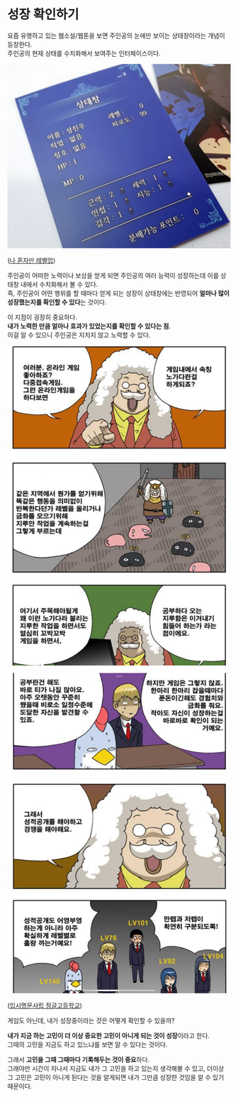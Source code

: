 # 성장 확인하기

요즘 유행하고 있는 웹소설/웹툰을 보면 주인공의 눈에만 보이는 상태창이라는 개념이 등장한다.  
주인공의 현재 상태를 수치화해서 보여주는 인터페이스이다.  

![1](./images/1.png)

([나 혼자만 레벨업](https://page.kakao.com/content/50866481))  
  
주인공이 어떠한 노력이나 보상을 얻게 되면 주인공의 여러 능력이 성장하는데 이를 상태창 내에서 수치화해서 볼 수 있다.  
즉, 주인공이 어떤 행위를 할 때마다 얻게 되는 성장이 상태창에는 반영되어 **얼마나 많이 성장했는지를 확인할 수 있다**는 것이다.  
  
이 지점이 굉장히 중요하다.  
**내가 노력한 만큼 얼마나 효과가 있었는지를 확인할 수 있다는 점**.  
이걸 알 수 있으니 주인공은 지치지 않고 노력할 수 있다.  

![2](./images/2.jpg)

![3](./images/3.jpg)

([입시명문사립 정글고등학교](https://naver.me/5WcJ7NgO))


게임도 아닌데, 내가 성장중이라는 것은 어떻게 확인할 수 있을까?  

**내가 지금 하는 고민이 더 이상 중요한 고민이 아니게 되는 것이 성장**이라고 한다.  
그때의 고민을 지금도 하고 있느냐를 보면 알 수 있다는 것이다.  

그래서 **고민을 그때 그때마다 기록해두는 것이 중요**하다.  
그래야만 시간이 지나서 지금도 내가 그 고민을 하고 있는지 생각해볼 수 있고, 더이상 그 고민은 고민이 아니게 된다는 것을 알게되면 내가 그만큼 성장한 것임을 알 수 있기 때문이다.  



